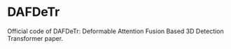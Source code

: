 # DAFDeTr
Official code of DAFDeTr: Deformable Attention Fusion Based 3D Detection Transformer paper.
